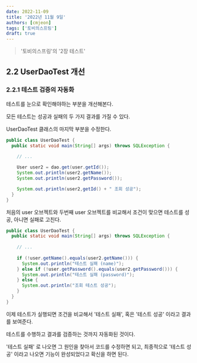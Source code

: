 ```yaml
---
date: 2022-11-09
title: '2022년 11월 9일'
authors: [cmjeon]
tags: ['토비의스프링']
draft: true
---
```


> '토비의스프링'의 '2장 테스트'

## 2.2 UserDaoTest 개선

### 2.2.1 테스트 검증의 자동화

테스트를 눈으로 확인해야하는 부분을 개선해본다.

모든 테스트는 성공과 실패의 두 가지 결과를 가질 수 있다.

UserDaoTest 클래스의 마지막 부분을 수정한다.

<!--truncate-->

```java title="UserDaoTest.java"
public class UserDaoTest {
  public static void main(String[] args) throws SQLException {
    
    // ...

    User user2 = dao.get(user.getId());
    System.out.println(user2.getName());
    System.out.println(user2.getPassword());

    System.out.println(user2,getId() + " 조회 성공");
  }
}
```

처음의 user 오브젝트와 두번째 user 오브젝트를 비교해서 조건이 맞으면 테스트를 성공, 아니면 실패로 고친다.

```java title="UserDaoTest.java"
public class UserDaoTest {
  public static void main(String[] args) throws SQLException {
  
    // ...
    
    if (!user.getName().equals(user2.getName())) { 
      System.out.println("테스트 실패 (name)");
    } else if (!user.getPassword().equals(user2.getPassword())) {
      System.out.println("테스트 실패 (password)"); 
    } else {
      System.out.println("조회 테스트 성공");
    }
  }
}
```

이제 테스트가 실행되면 조건을 비교해서 '테스트 실패', 혹은 '테스트 성공' 이라고 결과를 보여준다. 

테스트를 수행하고 결과를 검증하는 것까지 자동화된 것이다.

'테스트 실패' 로 나오면 그 원인을 찾아서 코드를 수정하면 되고, 최종적으로 '테스트 성공' 이라고 나오면 기능이 완성되었다고 확신을 하면 된다.